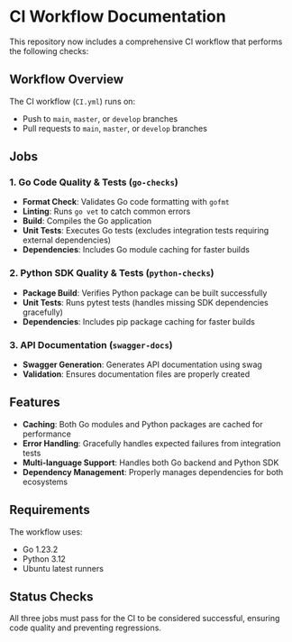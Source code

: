 # CI Workflow Documentation

This repository now includes a comprehensive CI workflow that performs the following checks:

## Workflow Overview

The CI workflow (`CI.yml`) runs on:
- Push to `main`, `master`, or `develop` branches
- Pull requests to `main`, `master`, or `develop` branches

## Jobs

### 1. Go Code Quality & Tests (`go-checks`)
- **Format Check**: Validates Go code formatting with `gofmt`
- **Linting**: Runs `go vet` to catch common errors
- **Build**: Compiles the Go application
- **Unit Tests**: Executes Go tests (excludes integration tests requiring external dependencies)
- **Dependencies**: Includes Go module caching for faster builds

### 2. Python SDK Quality & Tests (`python-checks`)
- **Package Build**: Verifies Python package can be built successfully
- **Unit Tests**: Runs pytest tests (handles missing SDK dependencies gracefully)
- **Dependencies**: Includes pip package caching for faster builds

### 3. API Documentation (`swagger-docs`)
- **Swagger Generation**: Generates API documentation using swag
- **Validation**: Ensures documentation files are properly created

## Features

- **Caching**: Both Go modules and Python packages are cached for performance
- **Error Handling**: Gracefully handles expected failures from integration tests
- **Multi-language Support**: Handles both Go backend and Python SDK
- **Dependency Management**: Properly manages dependencies for both ecosystems

## Requirements

The workflow uses:
- Go 1.23.2
- Python 3.12
- Ubuntu latest runners

## Status Checks

All three jobs must pass for the CI to be considered successful, ensuring code quality and preventing regressions.